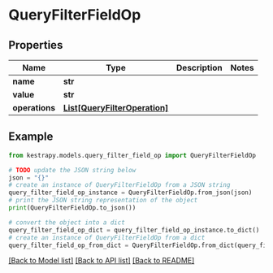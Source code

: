 # QueryFilterFieldOp


## Properties

Name | Type | Description | Notes
------------ | ------------- | ------------- | -------------
**name** | **str** |  | 
**value** | **str** |  | 
**operations** | [**List[QueryFilterOperation]**](QueryFilterOperation.md) |  | 

## Example

```python
from kestrapy.models.query_filter_field_op import QueryFilterFieldOp

# TODO update the JSON string below
json = "{}"
# create an instance of QueryFilterFieldOp from a JSON string
query_filter_field_op_instance = QueryFilterFieldOp.from_json(json)
# print the JSON string representation of the object
print(QueryFilterFieldOp.to_json())

# convert the object into a dict
query_filter_field_op_dict = query_filter_field_op_instance.to_dict()
# create an instance of QueryFilterFieldOp from a dict
query_filter_field_op_from_dict = QueryFilterFieldOp.from_dict(query_filter_field_op_dict)
```
[[Back to Model list]](../README.md#documentation-for-models) [[Back to API list]](../README.md#documentation-for-api-endpoints) [[Back to README]](../README.md)


